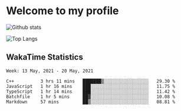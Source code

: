 # Welcome to my profile

![Github stats](https://github-readme-stats.vercel.app/api?username=xinthose&show_icons=true&theme=radical&count_private=true)

![Top Langs](https://github-readme-stats.vercel.app/api/top-langs/?username=xinthose)

## WakaTime Statistics
<!--START_SECTION:waka-->
```text
Week: 13 May, 2021 - 20 May, 2021

C++          3 hrs 11 mins   ███████▒░░░░░░░░░░░░░░░░░   29.30 % 
JavaScript   1 hr 16 mins    ███░░░░░░░░░░░░░░░░░░░░░░   11.75 % 
TypeScript   1 hr 14 mins    ███░░░░░░░░░░░░░░░░░░░░░░   11.42 % 
Batchfile    1 hr 5 mins     ██▓░░░░░░░░░░░░░░░░░░░░░░   10.08 % 
Markdown     57 mins         ██▒░░░░░░░░░░░░░░░░░░░░░░   08.81 % 
```
<!--END_SECTION:waka-->

